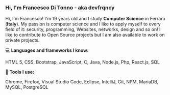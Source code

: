 ### Hi, I'm Francesco Di Tonno - aka devfrqncy

Hi, I'm Francesco! I'm 19 years old and I study **Computer Science** in Ferrara (**Italy**). My passion is computer science and I like to apply myself to every field of it: security, programming, Websites, networks, design and so on! I like to contribute to Open Source projects but I am also available to work on private projects.

💻 **Languages and frameworks I know:**

HTML 5, CSS, Bootstrap, JavaScript, C, Java, Node.js, Php, React.js, SQL

🔧 **Tools I use:**

Chrome, Firefox, Visual Studio Code, Eclipse, IntelliJ, Git, NPM, MariaDB, MySQL, PostgreSQL
